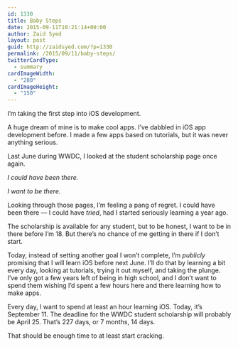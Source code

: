 ```yaml
---
id: 1330
title: Baby Steps
date: 2015-09-11T10:21:14+00:00
author: Zaid Syed
layout: post
guid: http://zaidsyed.com/?p=1330
permalink: /2015/09/11/baby-steps/
twitterCardType:
  - summary
cardImageWidth:
  - "280"
cardImageHeight:
  - "150"
---
```

I&#8217;m taking the first step into iOS development.

A huge dream of mine is to make cool apps. I&#8217;ve dabbled in iOS app development before. I made a few apps based on tutorials, but it was never anything serious.

Last June during WWDC, I looked at the student scholarship page once again.

_I could have been there._

_I want to be there._

Looking through those pages, I&#8217;m feeling a pang of regret. I could have been there — I could have _tried_, had I started seriously learning a year ago.

The scholarship is available for any student, but to be honest, I want to be in there before I&#8217;m 18. But there&#8217;s no chance of me getting in there if I don&#8217;t start.

Today, instead of setting another goal I won&#8217;t complete, I&#8217;m _publicly_ promising that I will learn iOS before next June. I&#8217;ll do that by learning a bit every day, looking at tutorials, trying it out myself, and taking the plunge. I&#8217;ve only got a few years left of being in high school, and I don&#8217;t want to spend them wishing I&#8217;d spent a few hours here and there learning how to make apps.

Every day, I want to spend at least an hour learning iOS. Today, it&#8217;s September 11. The deadline for the WWDC student scholarship will probably be April 25. That&#8217;s 227 days, or 7 months, 14 days.

That should be enough time to at least start cracking.